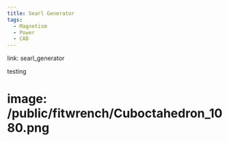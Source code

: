 ```yaml
---
title: Searl Generator
tags:
  - Magnetism
  - Power
  - CAD
---
```


link: searl_generator

testing

# image: /public/fitwrench/Cuboctahedron_1080.png
